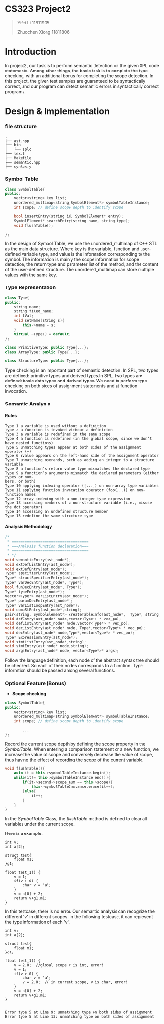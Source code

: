 # CS323 Project2

> Yifei Li 11811905
> 
> Zhuochen Xiong 11811806


# Introduction

In project2, our task is to perform semantic detection on the given SPL code statements. Among other things, the basic task is to complete the type checking, with an additional bonus for completing the scope detection. In this project, the given test samples are guaranteed to be syntactically correct, and our program can detect semantic errors in syntactically correct programs.



# Design & Implementation

### file structure

```
.
├── ast.hpp
├── bin
│   └── splc
├── lex.l
├── Makefile
├── semantic.hpp
├── syntax.y
```

### Symbol Table

```cpp
class SymbolTable{
public:
    vector<string> key_list;
    unordered_multimap<string,SymbolElement*> symbolTableInstance;
    int scope; // define scope depth to identify scope
				
  	bool insertEntry(string id, SymbolElement* entry);
    SymbolElement* searchEntry(string name, string type);
    void flushTable();

};
```

In the design of Symbol Table, we use the unordered_multimap of C++ STL as the main data structure. Where key is the variable, function and user-defined variable type, and value is the information corresponding to the symbol. The information is mainly the scope information for scope detection, the return type and parameter list of the method, and the content of the user-defined structure. The unordered_multimap can store multiple values with the same key.

### Type Representation

```cpp
class Type{
public:
    string name;
    string filed_name;
    int lVal;
    void setName(string s){
        this->name = s;
    }
    virtual ~Type() = default;
};

class PrimitiveType: public Type{...};
class ArrayType: public Type{...};

class StructureType: public Type{...};

```

Type checking is an important part of semantic detection. In SPL, two types are defined: primitive  types and derived types.In SPL, two types are defined: basic data types and derived types.  We need to perform type checking on both sides of assignment statements and at function invocation.

### Semantic Analysis

#### Rules

```
Type 1 a variable is used without a definition
Type 2 a function is invoked without a definition
Type 3 a variable is redefined in the same scope
Type 4 a function is redefined (in the global scope, since we don’t have nested functions)
Type 5 unmatching types appear at both sides of the assignment operator (=)
Type 6 rvalue appears on the left-hand side of the assignment operator
Type 7 unmatching operands, such as adding an integer to a structure variable
Type 8 a function’s return value type mismatches the declared type
Type 9 a function’s arguments mismatch the declared parameters (either types or num-
bers, or both)
Type 10 applying indexing operator ([...]) on non-array type variables
Type 11 applying function invocation operator (foo(...)) on non-function names
Type 12 array indexing with a non-integer type expression
Type 13 accessing members of a non-structure variable (i.e., misuse the dot operator)
Type 14 accessing an undefined structure member
Type 15 redefine the same structure type
```



#### Analysis Methodology

```cpp
/*
 * ===================================
 * ===Analysis function declaration===
 * ===================================
 * */
void semanticEntry(ast_node*);
void extDefListEntry(ast_node*);
void extDefEntry(ast_node*);
Type* specifierEntry(ast_node*);
Type* structSpecifierEntry(ast_node*);
Type* varDecEntry(ast_node*, Type*);
bool funDecEntry(ast_node*, Type*);
Type* typeEntry(ast_node*);
vector<Type*> varListEntry(ast_node*);
Type* paramDecEntry(ast_node*);
Type* varListLoopEntry(ast_node*);
void compStEntry(ast_node*,string);
pair<string, SymbolElement*> createTableInfo(ast_node*,  Type*, string, vector<Type*>*);
void defEntry(ast_node* node,vector<Type*> * vec_po);
void defListEntry(ast_node* node,vector<Type*> * vec_po);
void decListEntry(ast_node* node, Type*,vector<Type*> * vec_po);
void decEntry(ast_node* node,Type*,vector<Type*> * vec_po);
Type* ExpressionEntry(ast_node*);
void stmtListEntry(ast_node*,string);
void stmtEntry(ast_node* node,string);
void argsEntry(ast_node* node, vector<Type*>* args);
```

Follow the language definition, each node of the abstract syntax tree should be checked. So each of their nodes corresponds to a function. Type informtion should be passed among several functions.

### Optional Feature (Bonus)

* **Scope checking**

```cpp
class SymbolTable{
public:
    vector<string> key_list;
    unordered_multimap<string,SymbolElement*> symbolTableInstance;
    int scope; // define scope depth to identify scope

		...
};
```

Record the current scope depth by defining the scope property in the *SymbolTable*.  When entering a comparison statement or a new function, we increase the value of scope and conversely decrease the value of scope, thus having the effect of recording the scope of the current variable.

```cpp
void flushTable(){
    auto it = this->symbolTableInstance.begin();
    while(it!= this->symbolTableInstance.end()){
        if(it->second->scope_num == this->scope){
            this->symbolTableInstance.erase(it++);
        }else{
            it++;
        }
    }
}
```

In the *SymbolTable* Class, the *flushTable* method is defined to clear all variables under the current scope.

Here is a example.

```
int v;
int a[2];

struct test{
    float m1;
}g1;

float test_1() {
    v = 1;
    if(v > 0) {
        char v = 'a';
    }
    v = a[0] + 2;
    return v+g1.m1;
}
```

In this testcase, there is no error. Our semantic analysis can recognize the different 'v' in different scopes. In the following testcase, it can represent the type information of each 'v'.

```
int v;
int a[2];

struct test{
    float m1;
}g1;

float test_1() {
    v = 2.0;  //global scope v is int, error!
    v = 1;
    if(v > 0) {
        char v = 'a';
        v = 2.0;  // in current scope, v is char, error!
    }
    v = a[0] + 2;
    return v+g1.m1;
}


Error type 5 at Line 9: unmatching type on both sides of assignment
Error type 5 at Line 13: unmatching type on both sides of assignment
```


